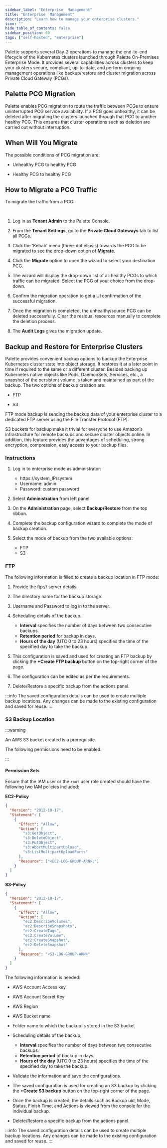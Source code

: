 ```yaml
---
sidebar_label: "Enterprise  Management"
title: "Enterprise  Management"
description: "Learn how to manage your enterprise clusters."
icon: ""
hide_table_of_contents: false
sidebar_position: 60
tags: ["self-hosted", "enterprise"]
---
```


Palette supports several Day-2 operations to manage the end-to-end lifecycle of the Kubernetes clusters launched through
Palette On-Premises Enterprise Mode. It provides several capabilities across clusters to keep your clusters secure,
compliant, up-to-date, and perform ongoing management operations like backup/restore and cluster migration across
Private Cloud Gateway (PCGs).

<Tabs queryString="pcg">

<TabItem label="Palette PCG Migration" value="Palette PCG Migration">

## Palette PCG Migration

Palette enables PCG migration to route the traffic between PCGs to ensure uninterrupted PCG service availability. If a
PCG goes unhealthy, it can be deleted after migrating the clusters launched through that PCG to another healthy PCG.
This ensures that cluster operations such as deletion are carried out without interruption.

## When Will You Migrate

The possible conditions of PCG migration are:

- Unhealthy PCG to healthy PCG

- Healthy PCG to healthy PCG

## How to Migrate a PCG Traffic

To migrate the traffic from a PCG:

<br />

1. Log in as **Tenant Admin** to the Palette Console.

2. From the **Tenant Settings**, go to the **Private Cloud Gateways** tab to list all PCGs.

3. Click the 'Kebab' menu (three-dot elipsis) towards the PCG to be migrated to see the drop-down option of **Migrate**.

4. Click the **Migrate** option to open the wizard to select your destination PCG.

5. The wizard will display the drop-down list of all healthy PCGs to which traffic can be migrated. Select the PCG of
   your choice from the drop-down.

6. Confirm the migration operation to get a UI confirmation of the successful migration.

7. Once the migration is completed, the unhealthy/source PCG can be deleted successfully. Clear the residual resources
   manually to complete the deletion process.

8. The **Audit Logs** gives the migration update.

</TabItem>

<TabItem label="Backup and Restore" value="Backup and Restore">

## Backup and Restore for Enterprise Clusters

Palette provides convenient backup options to backup the Enterprise Kubernetes cluster state into object storage. It
restores it at a later point in time if required to the same or a different cluster. Besides backing up Kubernetes
native objects like Pods, DaemonSets, Services, etc., a snapshot of the persistent volume is taken and maintained as
part of the backup. The two options of backup creation are:

- FTP

- S3

FTP mode backup is sending the backup data of your enterprise cluster to a dedicated FTP server using the File Transfer
Protocol (FTP).

S3 buckets for backup make it trivial for everyone to use Amazon’s infrastructure for remote backups and secure cluster
objects online. In addition, this feature provides the advantages of scheduling, strong encryption, compression, easy
access to your backup files.

### Instructions

1. Log in to enterprise mode as administrator:

   - https://system_IP/system
   - Username: admin
   - Password: custom password

2. Select **Administration** from left panel.

3. On the **Administration** page, select **Backup/Restore** from the top ribbon.

4. Complete the backup configuration wizard to complete the mode of backup creation.

5. Select the mode of backup from the two available options:
   - FTP
   - S3

### FTP

The following information is filled to create a backup location in FTP mode:

1. Provide the ftp:// server details.

2. The directory name for the backup storage.

3. Username and Password to log in to the server.

4. Scheduling details of the backup.

   - **Interval** specifies the number of days between two consecutive backups.
   - **Retention period** for backup in days.
   - **Hours of the day** (UTC 0 to 23 hours) specifies the time of the specified day to take the backup.

5. This configuration is saved and used for creating an FTP backup by clicking the **+Create FTP backup** button on the
   top-right corner of the page.

6. The configuration can be edited as per the requirements.

7. Delete/Restore a specific backup from the actions panel.

:::info The saved configuration details can be used to create multiple backup locations. Any changes can be made to the
existing configuration and saved for reuse. :::

### S3 Backup Location

:::warning

An AWS S3 bucket created is a prerequisite.

The following permissions need to be enabled.

:::

#### Permission Sets

Ensure that the IAM user or the `root` user role created should have the following two IAM policies included:

**EC2-Policy**

```json
{
  "Version": "2012-10-17",
  "Statement": [
    {
      "Effect": "Allow",
      "Action": [
        "s3:GetObject",
        "s3:DeleteObject",
        "s3:PutObject",
        "s3:AbortMultipartUpload",
        "s3:ListMultipartUploadParts"
      ],
      "Resource": ["<EC2-LOG-GROUP-ARN>;"]
    }
  ]
}
```

**S3-Policy**

```json
{
  "Version": "2012-10-17",
  "Statement": [
    {
      "Effect": "Allow",
      "Action": [
        "ec2:DescribeVolumes",
        "ec2:DescribeSnapshots",
        "ec2:CreateTags",
        "ec2:CreateVolume",
        "ec2:CreateSnapshot",
        "ec2:DeleteSnapshot"
      ],
      "Resource": "<S3-LOG-GROUP-ARN>"
    }
  ]
}
```

The following information is needed:

- AWS Account Access key

- AWS Account Secret Key

- AWS Region

- AWS Bucket name

- Folder name to which the backup is stored in the S3 bucket

- Scheduling details of the backup,

  - **Interval** specifies the number of days between two consecutive backups.
  - **Retention period** of backup in days.
  - **Hours of the day** (UTC 0 to 23 hours) specifies the time of the specified day to take the backup.

- Validate the information and save the configurations.

- The saved configuration is used for creating an S3 backup by clicking the **+Create S3 backup** button on the
  top-right corner of the page.

- Once the backup is created, the details such as Backup uid, Mode, Status, Finish Time, and Actions is viewed from the
  console for the individual backup.

- Delete/Restore a specific backup from the actions panel.

:::info The saved configuration details can be used to create multiple backup locations. Any changes can be made to the
existing configuration and saved for reuse. :::

</TabItem>

</Tabs>
